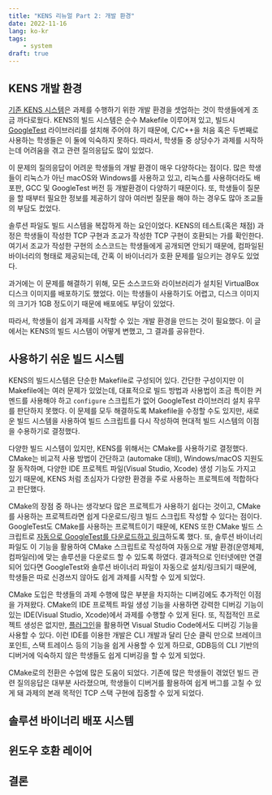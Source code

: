 ```yaml
---
title: "KENS 리뉴얼 Part 2: 개발 환경"
date: 2022-11-16
lang: ko-kr
tags:
    - system
draft: true
---
```


## KENS 개발 환경

[기존 KENS 시스템](https://github.com/ANLAB-KAIST/KENSv3/tree/v3.0)은 과제를 수행하기 위한 개발 환경을 셋업하는 것이 학생들에게 조금 까다로웠다.
KENS의 빌드 시스템은 순수 Makefile 이루어져 있고, 빌드시 [GoogleTest](https://google.github.io/googletest/) 라이브러리를 설치해 주어야 하기 때문에, C/C++을 처음 혹은 두번째로 사용하는 학생들은 이 둘에 익숙하지 못하다.
따라서, 학생들 중 상당수가 과제를 시작하는데 어려움을 겪고 관련 질의응답도 많이 있었다.

이 문제의 질의응답이 어려운 학생들의 개발 환경이 매우 다양하다는 점이다.
많은 학생들이 리눅스가 아닌 macOS와 Windows를 사용하고 있고, 리눅스를 사용하더라도 배포판, GCC 및 GoogleTest 버전 등 개발환경이 다양하기 때문이다.
또, 학생들이 질문을 할 때부터 필요한 정보를 제공하기 않아 여러번 질문을 해야 하는 경우도 많아 조교들의 부담도 컸었다.

솔루션 파일도 빌드 시스템을 복잡하게 하는 요인이었다. KENS의 테스트(혹은 채점) 과정은 학생들이 작성한 TCP 구현과 조교가 작성한 TCP 구현이 호환되는 가를 확인한다.
여기서 조교가 작성한 구현의 소스코드는 학생들에게 공개되면 안되기 때문에, 컴파일된 바이너리의 형태로 제공되는데, 간혹 이 바이너리가 호환 문제를 일으키는 경우도 있었다.

과거에는 이 문제를 해결하기 위해, 모든 소스코드와 라이브러리가 설치된 VirtualBox 디스크 이미지를 배포하기도 했었다.
이는 학생들이 사용하기도 어렵고, 디스크 이미지의 크기가 1GB 정도이기 때문에 배포에도 부담이 있었다.

따라서, 학생들이 쉽게 과제를 시작할 수 있는 개발 환경을 만드는 것이 필요했다.
이 글에서는 KENS의 빌드 시스템이 어떻게 변했고, 그 결과를 공유한다.

## 사용하기 쉬운 빌드 시스템

KENS의 빌드시스템은 단순한 Makefile로 구성되어 있다.
간단한 구성이지만 이 Makefile에는 여러 문제가 있었는데, 대표적으로 빌드 방법과 사용법이 조금 특이한 커멘드를 사용해야 하고 `configure` 스크립트가 없어 GoogleTest 라이브러리 설치 유무를 판단하지 못했다.
이 문제를 모두 해결하도록 Makefile을 수정할 수도 있지만, 새로운 빌드 시스템을 사용하여 빌드 스크립트를 다시 작성하여 현대적 빌드 시스템의 이점을 수용하기로 결정했다.

다양한 빌드 시스템이 있지만, KENS를 위해서는 CMake를 사용하기로 결정했다.
CMake는 비교적 사용 방법이 간단하고 (automake 대비), Windows/macOS 지원도 잘 동작하며, 다양한 IDE 프로젝트 파일(Visual Studio, Xcode) 생성 기능도 가지고 있기 때문에, KENS 처럼 초심자가 다양한 환경을 주로 사용하는 프로젝트에 적합하다고 판단했다.

CMake의 장점 중 하나는 생각보다 많은 프로젝트가 사용하기 쉽다는 것이고, CMake를 사용하는 프로젝트라면 쉽게 다운로드/링크 빌드 스크립트 작성할 수 있다는 점이다.
GoogleTest도 CMake를 사용하는 프로젝트이기 때문에, KENS 또한 CMake 빌드 스크립트로 [자동으로 GoogleTest를 다운로드하고 링크](https://github.com/ANLAB-KAIST/KENSv3/blob/af43e908b2977e06db5466367c9ef91bb8656525/CMakeLists.txt#L133-L144)하도록 했다.
또, 솔루션 바이너리 파일도 이 기능을 활용하여 CMake 스크립트로 작성하여 자동으로 개발 환경(운영체제, 컴파일러)에 맞는 솔루션을 다운로드 할 수 있도록 하였다.
결과적으로 인터넷에만 연결되어 있다면 GoogleTest와 솔루션 바이너리 파일이 자동으로 설치/링크되기 때문에, 학생들은 따로 신경쓰지 않아도 쉽게 과제를 시작할 수 있게 되었다.

CMake 도입은 학생들의 과제 수행에 많은 부분을 차지하는 디버깅에도 추가적인 이점을 가져왔다.
CMake의 IDE 프로젝트 파일 생성 기능을 사용하면 강력한 디버깅 기능이 있는 IDE(Visual Studio, Xcode)에서 과제를 수행할 수 있게 된다.
또, 직접적인 프로젝트 생성은 없지만, [플러그인](https://marketplace.visualstudio.com/items?itemName=ms-vscode.cmake-tools)을 활용하면 Visual Studio Code에서도 디버깅 기능을 사용할 수 있다.
이런 IDE를 이용한 개발은 CLI 개발과 달리 단순 클릭 만으로 브레이크 포인트, 스택 트레이스 등의 기능을 쉽게 사용할 수 있게 하므로, GDB등의 CLI 기반의 디버거에 익숙하지 않은 학생들도 쉽게 디버깅을 할 수 있게 되었다.

CMake로의 전환은 수업에 많은 도움이 되었다.
기존에 많은 학생들이 겪었던 빌드 관련 질의응답은 대부분 사라졌으며, 학생들이 디버거를 활용하여 쉽게 버그를 고칠 수 있게 돼 과제의 본래 목적인 TCP 스택 구현에 집중할 수 있게 되었다.

## 솔루션 바이너리 배포 시스템


## 윈도우 호환 레이어


## 결론